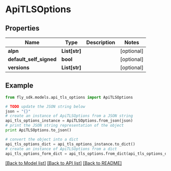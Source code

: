 # ApiTLSOptions


## Properties
Name | Type | Description | Notes
------------ | ------------- | ------------- | -------------
**alpn** | **List[str]** |  | [optional] 
**default_self_signed** | **bool** |  | [optional] 
**versions** | **List[str]** |  | [optional] 

## Example

```python
from fly_sdk.models.api_tls_options import ApiTLSOptions

# TODO update the JSON string below
json = "{}"
# create an instance of ApiTLSOptions from a JSON string
api_tls_options_instance = ApiTLSOptions.from_json(json)
# print the JSON string representation of the object
print ApiTLSOptions.to_json()

# convert the object into a dict
api_tls_options_dict = api_tls_options_instance.to_dict()
# create an instance of ApiTLSOptions from a dict
api_tls_options_form_dict = api_tls_options.from_dict(api_tls_options_dict)
```
[[Back to Model list]](../README.md#documentation-for-models) [[Back to API list]](../README.md#documentation-for-api-endpoints) [[Back to README]](../README.md)


